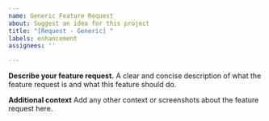 ```yaml
---
name: Generic Feature Request
about: Suggest an idea for this project
title: "[Request - Generic] "
labels: enhancement
assignees: ''

---
```


**Describe your feature request.**
A clear and concise description of what the feature request is and what this feature should do.

**Additional context**
Add any other context or screenshots about the feature request here.
